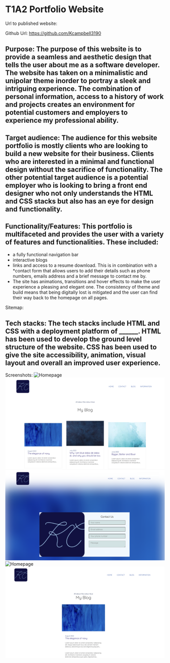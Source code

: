 # T1A2 Portfolio Website

Url to published website: 


Github Url: https://github.com/Kcampbell3190


## Purpose: The purpose of this website is to provide a seamless and aesthetic design that tells the user about me as a software developer. The website has taken on a minimalistic and unipolar theme inorder to portray a sleek and intriguing experience. The combination of personal information, access to a history of work and projects creates an environment for potential customers and employers to experience my professional ability. 

## Target audience: The audience for this website portfolio is mostly clients who are looking to build a new website for their business. Clients who are interested in a minimal and functional design without the sacrifice of functionality. The other potential target audience is a potential employer who is looking to bring a front end designer who not only understands the HTML and CSS stacks but also has an eye for design and functionality. 

## Functionality/Features: This portfolio is multifaceted and provides the user with a variety of features and functionalities. These included:
* a fully functional navigation bar
* interactive blogs 
* links and access to a resume download. This is in combination with a *contact form that allows users to add their details such as phone numbers, emails address and a brief message to contact me by. 
* The site has animations, transitions and hover effects to make the user experience a pleasing and elegant one. The consistency of theme and build means that being digitally lost is mitigated and the user can find their way back to the homepage on all pages. 

Sitemap: 



## Tech stacks: The tech stacks include HTML and CSS with a deployment platform of ______. HTML has been used to develop the ground level structure of the website. CSS has been used to give the site accessibility, animation, visual layout and overall an improved user experience.  


Screenshots:
![Homepage](./homescreen.png)
![Homepage](./blogs.png)
![Homepage](./Contact.png)
![Homepage](./Information.png)
![Homepage](./requiredblog.png)

